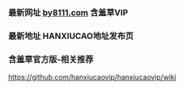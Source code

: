 ### 最新网址 [by8111.com](http://www.by8111.com/) 含羞草VIP
### 最新地址 HANXIUCAO地址发布页
### 含羞草官方版-相关推荐

https://github.com/hanxiucaovip/hanxiucaovip/wiki
